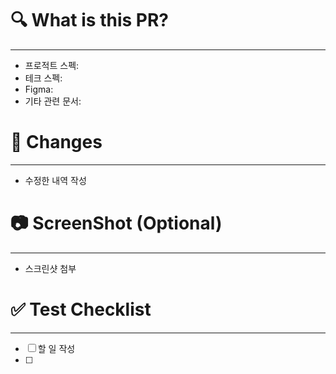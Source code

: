# 🔍 What is this PR?

---

- 프로적트 스펙:
- 테크 스펙:
- Figma:
- 기타 관련 문서:


# 📝 Changes

---

- 수정한 내역 작성


# 📷 ScreenShot (Optional)

---

- 스크린샷 첨부


# ✅ Test Checklist

---

- [ ] 할 일 작성
- [ ]
